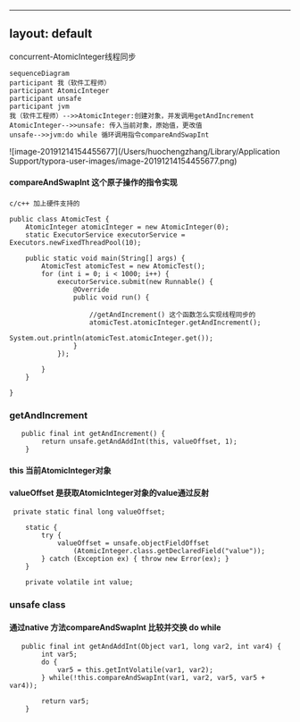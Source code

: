 
---
layout: default
---



concurrent-AtomicInteger线程同步

```mermaid
sequenceDiagram
participant 我（软件工程师）
participant AtomicInteger
participant unsafe
participant jvm
我（软件工程师）-->>AtomicInteger:创建对象，并发调用getAndIncrement
AtomicInteger-->>unsafe: 传入当前对象，原始值，更改值
unsafe-->>jvm:do while 循环调用指令compareAndSwapInt

```

![image-20191214154455677](/Users/huochengzhang/Library/Application Support/typora-user-images/image-20191214154455677.png)

#### compareAndSwapInt 这个原子操作的指令实现

```
c/c++ 加上硬件支持的
```



```
public class AtomicTest {
    AtomicInteger atomicInteger = new AtomicInteger(0);
    static ExecutorService executorService = Executors.newFixedThreadPool(10);

    public static void main(String[] args) {
        AtomicTest atomicTest = new AtomicTest();
        for (int i = 0; i < 1000; i++) {
            executorService.submit(new Runnable() {
                @Override
                public void run() {

                    //getAndIncrement() 这个函数怎么实现线程同步的
                    atomicTest.atomicInteger.getAndIncrement();
                    System.out.println(atomicTest.atomicInteger.get());
                }
            });

        }
    }

}
```



### getAndIncrement

```
   public final int getAndIncrement() {
        return unsafe.getAndAddInt(this, valueOffset, 1);
    }
```

#### this 当前AtomicInteger对象

#### valueOffset 是获取AtomicInteger对象的value通过反射

```
 private static final long valueOffset;

    static {
        try {
            valueOffset = unsafe.objectFieldOffset
                (AtomicInteger.class.getDeclaredField("value"));
        } catch (Exception ex) { throw new Error(ex); }
    }

    private volatile int value;
```



### unsafe class

#### 通过native 方法compareAndSwapInt 比较并交换 do while

```
   public final int getAndAddInt(Object var1, long var2, int var4) {
        int var5;
        do {
            var5 = this.getIntVolatile(var1, var2);
        } while(!this.compareAndSwapInt(var1, var2, var5, var5 + var4));

        return var5;
    }
```

